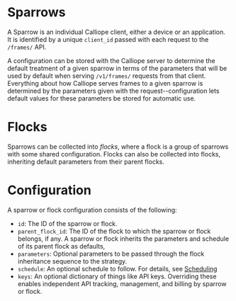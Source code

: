 # Sparrows

A Sparrow is an individual Calliope client, either a device or an application. It is
identified by a unique `client_id` passed with each request to the `/frames/` API.

A configuration can be stored with the Calliope server to determine the default
treatment of a given sparrow in terms of the parameters that will be used by
default when serving `/v1/frames/` requests from that client. Everything about
how Calliope serves frames to a given sparrow is determined by the parameters
given with the request--configuration lets default values for these parameters
be stored for automatic use.

# Flocks
Sparrows can be collected into _flocks_, where a flock is a group of sparrows
with some shared configuration. Flocks can also be collected into flocks,
inheriting default parameters from their parent flocks.

# Configuration
A sparrow or flock configuration consists of the following:

* `id`: The ID of the sparrow or flock.
* `parent_flock_id`: The ID of the flock to which the sparrow or flock belongs,
if any. A sparrow or flock inherits the parameters and schedule of its parent
flock as defaults,
* `parameters`: Optional parameters to be passed through the flock inheritance
sequence to the strategy.
* `schedule`: An optional schedule to follow. For details, see
[Scheduling](https://github.com/chrisimmel/calliope/tree/main/docs/scheduling.md)
* `keys`: An optional dictionary of things like API keys. Overriding these
enables independent API tracking, management, and billing by sparrow or flock.
